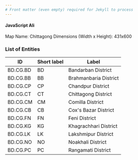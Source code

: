 ```yaml
---
# Front matter (even empty) required for Jekyll to process
---
```


#### JavaScript Ali

Map Name: Chittagong
Dimensions (Width x Height): 431x600





### List of Entities

ID | Short label | Label
---|---|---|
BD.CG.BD|BD|Bandarban District
BD.CG.BB|BB|Brahmanbaria District
BD.CG.CP|CP|Chandpur District
BD.CG.CT|CT|Chittagong District
BD.CG.CM|CM|Comilla District
BD.CG.CB|CB|Cox's Bazar District
BD.CG.FN|FN|Feni District
BD.CG.KG|KG|Khagrachhari District
BD.CG.LK|LK|Lakshmipur District
BD.CG.NO|NO|Noakhali District
BD.CG.PC|PC|Rangamati District
